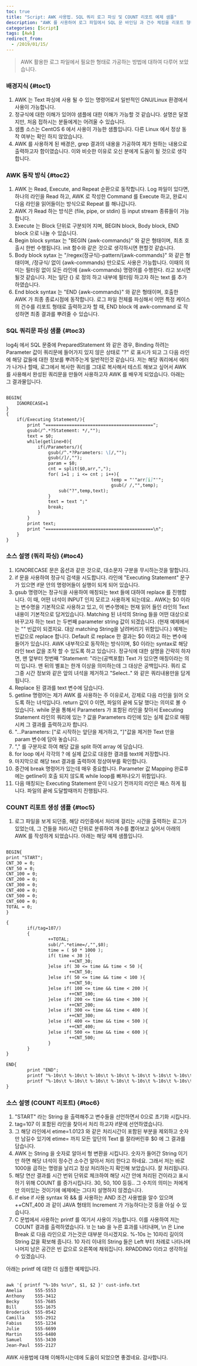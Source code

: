 ```yaml
---
toc: true
title: "Script: AWK 사용법. SQL 쿼리 로그 파싱 및 COUNT 리포트 예제 샘플"
description: "AWK 를 사용하여 로그 파일에서 SQL 문 바인딩 과 건수 체킹을 리포트 형태로 출력하는 두가지 예제에 대한 설명입니다."
categories: [Script]
tags: [Awk]
redirect_from:
  - /2019/01/15/
---
```


> AWK 활용한 로그 파일에서 필요한 형태로 가공하는 방법에 대하여 다루어 보았습니다.

### 배경지식 {#toc1}

1. AWK 는 Text 파싱에 사용 될 수 있는 명령어로서 일반적인 GNU/Linux 환경에서 사용이 가능합니다.
2. 정규식에 대한 이해가 있어야 샘플에 대한 이해가 가능할 것 같습니다. 설명은 달겠지만, 처음 접하시는 분들에게는 어려울 수 있습니다.
3. 샘플 소스는 CentOS 6 에서 사용이 가능한 샘플입니다. 다른 Linux 에서 정상 동작 여부는 확인 하지 않았습니다.
4. AWK 를 사용하게 된 배경은, grep 결과의 내용을 가공하여 제가 원하는 내용으로 출력하고자 함이였습니다. 
   이와 비슷한 이유로 오신 분에게 도움이 될 것으로 생각합니다.

### AWK 동작 방식 {#toc2}

1. AWK 는 Read, Execute, and Repeat 순환으로 동작합니다. Log 파일이 있다면, 하나의 라인을 Read 하고, 
   AWK 로 작성한 Command 를 Execute 하고, 완료시 다음 라인을 읽어들이는 방식으로 Repeat 를 해나갑니다.
2. AWK 가 Read 하는 방식은 (file, pipe, or stdin) 등 input stream 종류들이 가능합니다.
3. Execute 는 Block 단위로 구분되어 지며, BEGIN block, Body block, END block 으로 나눌 수 있습니다.
4. Begin block syntax 는 "BEGIN {awk-commands}" 와 같은 형태이며, 최초 호출시 한번 수행됩니다. init 함수와 같은 것으로 생각하시면 편할것 같습니다.
5. Body block sytax 는 "/regex(정규식)-pattern/{awk-commands}" 와 같은 형태이며, 
   /정규식/ 없이 {awk-commands} 만으로도 사용은 가능합니다. 이때의 의미는 필터링 없이 모든 라인에 {awk-commands} 명령어를 수행한다. 라고 보시면 될것 같습니다.
   저는 일단 {} 로 정의 하고 내부에 필터링 하고자 하는 text 를 추가하였습니다.
6. End block syntax 는 "END {awk-commands}" 와 같은 형태이며, 호출한 AWK 가 최종 종료시점에 동작합니다. 로그 파일 전체를 파싱해서 어떤 특정 케이스의 건수를
   리포트 형태로 출력하고자 할 때, END block 에 awk-command 로 작성하면 최종 결과를 뿌려줄 수 있습니다.

### SQL 쿼리문 파싱 샘플 {#toc3}

log4j 에서 SQL 문중에 PreparedStatement 와 같은 경우, Binding 하려는 Parameter 값이 쿼리문에 들어가지 있지 않은 상태로 "?" 로 표시가 되고 그 다음 라인에
해당 값들에 대한 정보를 뿌려주는게 일반적인것 같습니다. 저는 해당 쿼리에서 에러가 나거나 할때, 로그에서 복사한 쿼리를 그대로 복사해서 테스트 해보고 싶어서 
AWK 를 사용해서 완성된 쿼리문을 만들어 사용하고자 AWK 를 배우게 되었습니다. 아래는 그 결과물입니다.

```md

BEGIN{
    IGNORECASE=1
}
{
    if(/Executing Statement/){
        print "=========================================";
        gsub(/^.*?Statement: */,"");
        text = $0;
        while(getline>0){
            if(/Parameters/){
                gsub(/^.*?Parameters: \[/,"");
                gsub(/]/,"");
                param = $0;
                cnt = split($0,arr,",");
                for( i=1 ; i <= cnt ; i++){
                                        temp = "'"arr[i]"'";
                                        gsub(/ /,"",temp);
                    sub("?",temp,text);
                }
                text = text ";"
                break;
            }
        }
        print text;
        print "=========================================\n";
    }
}

```

### 소스 설명 (쿼리 파싱) {#toc4}

1. IGNORECASE 문은 옵션과 같은 것으로, 대소문자 구분을 무시하는것을 말합니다. 
2. if 문을 사용하여 정규식 검색을 시도합니다. 라인에 "Executing Statement" 문구가 있으면 if문 안의 명령어들이 실행이 되게 되어 있습니다.
3. gsub 명령어는 정규식을 사용하여 매칭되는 text 들에 대하여 replace 를 진행합니다. 이 때, 어떤 녀석이 INPUT 인지 모르고 사용하게 되는데요.. AWK는 $0 이라는 변수명을 
   기본적으로 사용하고 있고, 이 변수명에는 현재 읽어 들인 라인의 Text 내용이 기본적으로 담겨있습니다. Matching 된 녀석의 String 들을 어떤 대상으로 바꾸고자 하는 text 는 두번째 parameter string 값이 되겠습니다. (현재 예제에서는 "" 빈값이 되겠지요. 대상 matching String을 날려버리기 위함입니다.) 
   예제는 빈값으로 replace 합니다. Default 로 replace 한 결과는 $0 이라고 하는 변수에 들어가 있습니다. AWK 내부적으로 동작하는 방식이며, $0 이라는 syntax로 해당 라인 text 값을 조작 할 수 있도록 하고 있습니다. 정규식에 대한 설명을 간략히 하자면, 맨 앞부터 첫번째 "Statement: "라는(공백포함) Text 가 있으면 매칭이라는 의미 입니다. 
   맨 뒤의 별표는 한개 이상을 의미하는데 그 대상은 공백입니다. 쿼리 로그중 시간 정보와 같은 앞의 녀석을 제거하고 "Select.." 와 같은 쿼리내용만을 담게 됩니다.
4. Replace 된 결과를 text 변수에 담습니다.
5. getline 명령어는 제가 AWK 를 사용하는 주 이유로서, 강제로 다음 라인을 읽어 오도록 하는 녀석입니다. return 값이 0 이면, 파일의 끝에 도달 했다는 의미로 볼 수 있습니다.
   while 문을 통해서 Parameters 가 포함된 라인을 찾아서 Executing Statement 라인의 쿼리에 있는 ? 값을 Parameters 라인에 있는 실제 값으로 매핑시켜 그 결과를 출력하고자 합니다.
6. "...Parameters: ["로 시작하는 앞단을 제거하고, "]"값을 제거한 Text 만을 param 변수에 담아 놓습니다.
7. "," 를 구분자로 하여 해당 값을 split 하여 array 에 담습니다.
8. for loop 에서 각각의 ? 에 실제 값으로 대응한 결과를 text에 저장합니다.
9. 마지막으로 해당 text 결과를 출력하여 정상여부를 확인합니다.
10. 중간에 break 명령어가 있는데 매우 중요합니다. Parameter 값 Mapping 완료후에는 getline이 호출 되지 않도록 while loop를 빠져나오기 위함입니다.
11. 다음 매칭되는 Executing Statement 문이 나오기 전까지의 라인은 패스 하게 됩니다. 파일의 끝에 도달할때까지 진행됩니다.

### COUNT 리포트 생성 샘플 {#toc5}

1. 로그 파일을 보게 되던중, 해당 라인중에서 처리에 걸리는 시간을 출력하는 로그가 있었는데, 
   그 건들을 처리시간 단위로 분류하여 개수를 뽑아보고 싶어서 아래의 AWK 를 작성하게 되었습니다.
   아래는 해당 예제 샘플입니다.

```md

BEGIN{
print "START"; 
CNT_30 = 0;
CNT_50 = 0;
CNT_100 = 0;
CNT_200 = 0;
CNT_300 = 0;
CNT_400 = 0;
CNT_500 = 0;
CNT_600 = 0;
TOTAL = 0;
}

{
        if(/tag=107/)
        {
                ++TOTAL;
                sub(/^.*etime=/,"",$0);
                time = ( $0 * 1000 );
                if( time < 30 ){
                        ++CNT_30;
                }else if( 30 <= time && time < 50 ){
                        ++CNT_50;
                }else if( 50 <= time && time < 100 ){
                        ++CNT_50;
                }else if( 100 <= time && time < 200 ){
                        ++CNT_100;
                }else if( 200 <= time && time < 300 ){
                        ++CNT_200;
                }else if( 300 <= time && time < 400 ){
                        ++CNT_300;
                }else if( 400 <= time && time < 500 ){
                        ++CNT_400;
                }else if( 500 <= time && time < 600 ){
                        ++CNT_500;
                }   
        }
}

END{
        print "END";
        printf "%-10s\t %-10s\t %-10s\t %-10s\t %-10s\t %-10s\t %-10s\t %-10s\t %-10s\n", "CNT_30", "CNT_50", "CNT_100", "CNT_200", "CNT_300", "CNT_400", "CNT_500", "CNT_600", "TOTAL";
        printf "%-10s\t %-10s\t %-10s\t %-10s\t %-10s\t %-10s\t %-10s\t %-10s\t %-10s\n", CNT_30, CNT_50, CNT_100, CNT_200, CNT_300, CNT_400, CNT_500, CNT_600, TOTAL;
}

```

### 소스 설명 (COUNT 리포트) {#toc6}

1. "START" 라는 String 을 출력해주고 변수들을 선언하면서 0으로 초기화 시킵니다.
2. tag=107 이 포함된 라인을 찾아서 처리 하고자 if문에 선언하였습니다.
3. 그 해당 라인에서 etime=1.0123 와 같은 처리시간이 포함된 부분을 제외하고 숫자만 남길수 있기에 etime= 까지 모든 앞단의 Text 를 잘라버린후 $0 에 그 결과를 담습니다.
4. AWK 는 String 을 숫자로 알아서 형 변환을 시킵니다. 숫자가 들어간 String 이기만 하면 해당 녀석이 정수건 소수건 알아서 처리 한다고 하네요. 그래서 저는 바로 1000을 곱하는 
   명령을 날리고 정상 처리하는지 확인해 보았습니다. 잘 처리됩니다.
5. 해당 연산 결과를 시간 번위 단위로 체크하여 해당 시간 안에 처리된 건이라고 표시하기 위해 COUNT 를 증가시킵니다. 30, 50, 100 등등.. 
   그 수치의 의미는 저에게만 의미있는 것이기에 예제에는 그다지 설명하지 않겠습니다.
6. if else if 사용 syntax 와 && 를 사용하는 AND 조건 사용법을 알수 있으며 ++CNT_400 과 같이 JAVA 형태의 Increment 가 가능하다는것 등을 아실 수 있습니다.
7. C 문법에서 사용하는 printf 를 여기서 사용이 가능합니다. 이를 사용하여 저는 COUNT 결과를 출력하였습니다. \t 는 tab 을 누른 효과를 나타내며, \n 은 Line Break 로 
   다음 라인으로 가는것은 대부분 아시겠지요. %-10s 는 10자리 길이의 String 값을 확보해 줍니다. 10 자리 이내의 String 들은 Left 부터 차례로 나타나며 나머지 남은 공간은
   빈 값으로 오른쪽에 채워집니다. RPADDING 이라고 생각하실 수 있겠습니다.

아래는 printf 에 대한 더 심플한 예제입니다.

```md

awk '{ printf "%-10s %s\n", $1, $2 }' cust-info.txt
Amelia     555-5553
Anthony    555-3412
Becky      555-7685
Bill       555-1675
Broderick  555-0542
Camilla    555-2912
Fabius     555-1234
Julie      555-6699
Martin     555-6480
Samuel     555-3430
Jean-Paul  555-2127

```

AWK 사용법에 대해 이해하시는데에 도움이 되었으면 좋겠네요. 감사합니다.

[^1]: This is a footnote.

[kramdown]: https://kramdown.gettalong.org/
[My Blog]: https://marindie.github.io